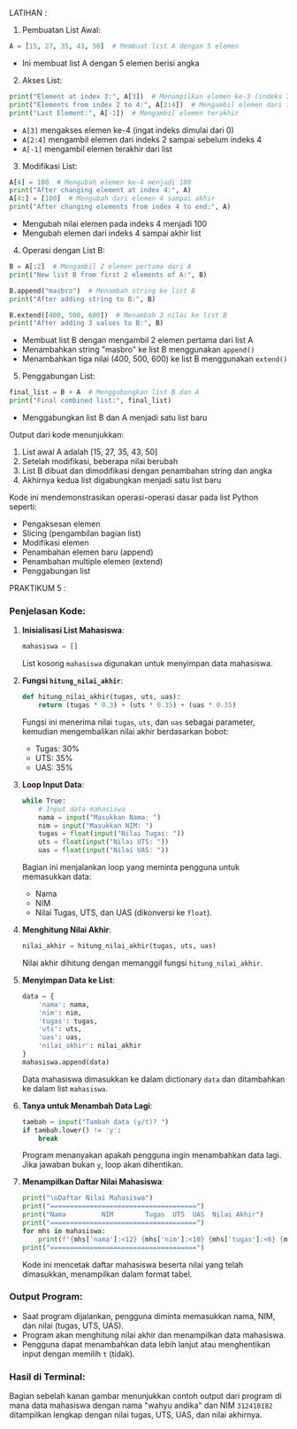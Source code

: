 LATIHAN :

1. Pembuatan List Awal:
```python
A = [15, 27, 35, 43, 50]  # Membuat list A dengan 5 elemen
```
- Ini membuat list A dengan 5 elemen berisi angka

2. Akses List:
```python
print("Element at index 3:", A[3])  # Menampilkan elemen ke-3 (indeks 3)
print("Elements from index 2 to 4:", A[2:4])  # Mengambil elemen dari indeks 2-4
print("Last Element:", A[-1])  # Mengambil elemen terakhir
```
- `A[3]` mengakses elemen ke-4 (ingat indeks dimulai dari 0)
- `A[2:4]` mengambil elemen dari indeks 2 sampai sebelum indeks 4
- `A[-1]` mengambil elemen terakhir dari list

3. Modifikasi List:
```python
A[4] = 100  # Mengubah elemen ke-4 menjadi 100
print("After changing element at index 4:", A)
A[4:] = [100]  # Mengubah dari elemen 4 sampai akhir
print("After changing elements from index 4 to end:", A)
```
- Mengubah nilai elemen pada indeks 4 menjadi 100
- Mengubah elemen dari indeks 4 sampai akhir list

4. Operasi dengan List B:
```python
B = A[:2]  # Mengambil 2 elemen pertama dari A
print("New list B from first 2 elements of A:", B)

B.append("masbro")  # Menambah string ke list B
print("After adding string to B:", B)

B.extend([400, 500, 600])  # Menambah 3 nilai ke list B
print("After adding 3 values to B:", B)
```
- Membuat list B dengan mengambil 2 elemen pertama dari list A
- Menambahkan string "masbro" ke list B menggunakan `append()`
- Menambahkan tiga nilai (400, 500, 600) ke list B menggunakan `extend()`

5. Penggabungan List:
```python
final_list = B + A  # Menggabungkan list B dan A
print("Final combined list:", final_list)
```
- Menggabungkan list B dan A menjadi satu list baru

Output dari kode menunjukkan:
1. List awal A adalah [15, 27, 35, 43, 50]
2. Setelah modifikasi, beberapa nilai berubah
3. List B dibuat dan dimodifikasi dengan penambahan string dan angka
4. Akhirnya kedua list digabungkan menjadi satu list baru

Kode ini mendemonstrasikan operasi-operasi dasar pada list Python seperti:
- Pengaksesan elemen
- Slicing (pengambilan bagian list)
- Modifikasi elemen
- Penambahan elemen baru (append)
- Penambahan multiple elemen (extend)
- Penggabungan list

PRAKTIKUM 5 :
### Penjelasan Kode:
1. **Inisialisasi List Mahasiswa**:
   ```python
   mahasiswa = []
   ```
   List kosong `mahasiswa` digunakan untuk menyimpan data mahasiswa.

2. **Fungsi `hitung_nilai_akhir`**:
   ```python
   def hitung_nilai_akhir(tugas, uts, uas):
       return (tugas * 0.3) + (uts * 0.35) + (uas * 0.35)
   ```
   Fungsi ini menerima nilai `tugas`, `uts`, dan `uas` sebagai parameter, kemudian mengembalikan nilai akhir berdasarkan bobot:
   - Tugas: 30%
   - UTS: 35%
   - UAS: 35%

3. **Loop Input Data**:
   ```python
   while True:
       # Input data mahasiswa
       nama = input("Masukkan Nama: ")
       nim = input("Masukkan NIM: ")
       tugas = float(input("Nilai Tugas: "))
       uts = float(input("Nilai UTS: "))
       uas = float(input("Nilai UAS: "))
   ```
   Bagian ini menjalankan loop yang meminta pengguna untuk memasukkan data:
   - Nama
   - NIM
   - Nilai Tugas, UTS, dan UAS (dikonversi ke `float`).

4. **Menghitung Nilai Akhir**:
   ```python
   nilai_akhir = hitung_nilai_akhir(tugas, uts, uas)
   ```
   Nilai akhir dihitung dengan memanggil fungsi `hitung_nilai_akhir`.

5. **Menyimpan Data ke List**:
   ```python
   data = {
       'nama': nama,
       'nim': nim,
       'tugas': tugas,
       'uts': uts,
       'uas': uas,
       'nilai_akhir': nilai_akhir
   }
   mahasiswa.append(data)
   ```
   Data mahasiswa dimasukkan ke dalam dictionary `data` dan ditambahkan ke dalam list `mahasiswa`.

6. **Tanya untuk Menambah Data Lagi**:
   ```python
   tambah = input("Tambah data (y/t)? ")
   if tambah.lower() != 'y':
       break
   ```
   Program menanyakan apakah pengguna ingin menambahkan data lagi. Jika jawaban bukan `y`, loop akan dihentikan.

7. **Menampilkan Daftar Nilai Mahasiswa**:
   ```python
   print("\nDaftar Nilai Mahasiswa")
   print("=====================================")
   print("Nama         NIM        Tugas  UTS  UAS  Nilai Akhir")
   print("=====================================")
   for mhs in mahasiswa:
       print(f"{mhs['nama']:<12} {mhs['nim']:<10} {mhs['tugas']:<6} {mhs['uts']:<4} {mhs['uas']:<4} {mhs['nilai_akhir']:.2f}")
   print("=====================================")
   ```
   Kode ini mencetak daftar mahasiswa beserta nilai yang telah dimasukkan, menampilkan dalam format tabel.

### Output Program:
- Saat program dijalankan, pengguna diminta memasukkan nama, NIM, dan nilai (tugas, UTS, UAS).
- Program akan menghitung nilai akhir dan menampilkan data mahasiswa.
- Pengguna dapat menambahkan data lebih lanjut atau menghentikan input dengan memilih `t` (tidak).

### Hasil di Terminal:
Bagian sebelah kanan gambar menunjukkan contoh output dari program di mana data mahasiswa dengan nama "wahyu andika" dan NIM `312410182` ditampilkan lengkap dengan nilai tugas, UTS, UAS, dan nilai akhirnya.
